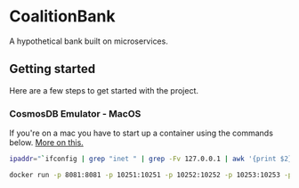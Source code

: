 # CoalitionBank
A hypothetical bank built on microservices.

## Getting started
Here are a few steps to get started with the project.

### CosmosDB Emulator - MacOS

If you're on a mac you have to start up a container using the commands below. [More on this.](https://docs.microsoft.com/en-us/azure/cosmos-db/linux-emulator?tabs=ssl-netstd21#run-on-macos)

```bash
ipaddr="`ifconfig | grep "inet " | grep -Fv 127.0.0.1 | awk '{print $2}' | head -n 1`"
```

```bash
docker run -p 8081:8081 -p 10251:10251 -p 10252:10252 -p 10253:10253 -p 10254:10254  -m 3g --cpus=2.0 --name=cosmos-emulator -e AZURE_COSMOS_EMULATOR_PARTITION_COUNT=10 -e AZURE_COSMOS_EMULATOR_ENABLE_DATA_PERSISTENCE=true -e AZURE_COSMOS_EMULATOR_IP_ADDRESS_OVERRIDE=$ipaddr -d mcr.microsoft.com/cosmosdb/linux/azure-cosmos-emulator
```